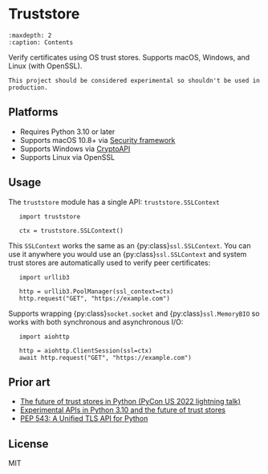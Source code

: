 # Truststore

```{toctree}
:maxdepth: 2
:caption: Contents
```

Verify certificates using OS trust stores. Supports macOS, Windows, and Linux (with OpenSSL).

```{warning}
This project should be considered experimental so shouldn't be used in production.
```

## Platforms

- Requires Python 3.10 or later
- Supports macOS 10.8+ via [Security framework](https://developer.apple.com/documentation/security)
- Supports Windows via [CryptoAPI](https://docs.microsoft.com/en-us/windows/win32/seccrypto/cryptography-functions#certificate-verification-functions)
- Supports Linux via OpenSSL

## Usage

The `truststore` module has a single API: `truststore.SSLContext`

```{code-block} python
   import truststore

   ctx = truststore.SSLContext()
```

This `SSLContext` works the same as an {py:class}`ssl.SSLContext`.
You can use it anywhere you would use an {py:class}`ssl.SSLContext` and
system trust stores are automatically used to verify peer certificates:

```{code-block} python
   import urllib3

   http = urllib3.PoolManager(ssl_context=ctx)
   http.request("GET", "https://example.com")
```

Supports wrapping {py:class}`socket.socket` and {py:class}`ssl.MemoryBIO` so
works with both synchronous and asynchronous I/O:

```{code-block} python
   import aiohttp

   http = aiohttp.ClientSession(ssl=ctx)
   await http.request("GET", "https://example.com")
```

## Prior art

* [The future of trust stores in Python (PyCon US 2022 lightning talk)](https://speakerdeck.com/sethmlarson/the-future-of-trust-stores-in-python)
* [Experimental APIs in Python 3.10 and the future of trust stores](https://sethmlarson.dev/blog/2021-11-27/experimental-python-3.10-apis-and-trust-stores)
* [PEP 543: A Unified TLS API for Python](https://www.python.org/dev/peps/pep-0543)

## License

MIT
